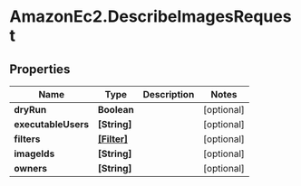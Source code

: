 # AmazonEc2.DescribeImagesRequest

## Properties

Name | Type | Description | Notes
------------ | ------------- | ------------- | -------------
**dryRun** | **Boolean** |  | [optional] 
**executableUsers** | **[String]** |  | [optional] 
**filters** | [**[Filter]**](Filter.md) |  | [optional] 
**imageIds** | **[String]** |  | [optional] 
**owners** | **[String]** |  | [optional] 



